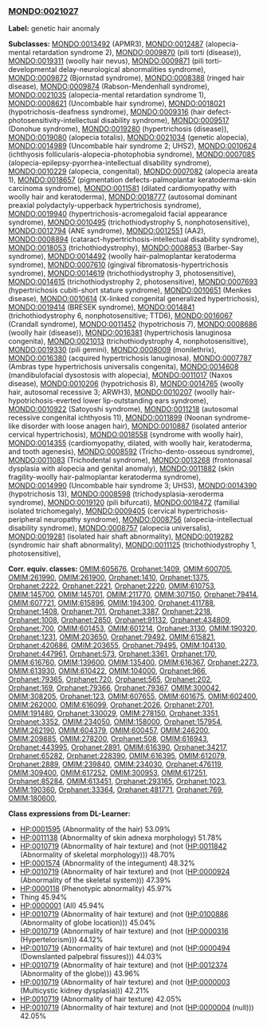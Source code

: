 
### [MONDO:0021027](http://purl.obolibrary.org/obo/MONDO_0021027)
**Label:** genetic hair anomaly

**Subclasses:** [MONDO:0013492](http://purl.obolibrary.org/obo/MONDO_0013492) (APMR3), [MONDO:0012487](http://purl.obolibrary.org/obo/MONDO_0012487) (alopecia-mental retardation syndrome 2), [MONDO:0009870](http://purl.obolibrary.org/obo/MONDO_0009870) (pili torti (disease)), [MONDO:0019311](http://purl.obolibrary.org/obo/MONDO_0019311) (woolly hair nevus), [MONDO:0009871](http://purl.obolibrary.org/obo/MONDO_0009871) (pili torti-developmental delay-neurological abnormalities syndrome), [MONDO:0009872](http://purl.obolibrary.org/obo/MONDO_0009872) (Bjornstad syndrome), [MONDO:0008388](http://purl.obolibrary.org/obo/MONDO_0008388) (ringed hair disease), [MONDO:0009874](http://purl.obolibrary.org/obo/MONDO_0009874) (Rabson-Mendenhall syndrome), [MONDO:0021035](http://purl.obolibrary.org/obo/MONDO_0021035) (alopecia-mental retardation syndrome 1), [MONDO:0008621](http://purl.obolibrary.org/obo/MONDO_0008621) (Uncombable hair syndrome), [MONDO:0018021](http://purl.obolibrary.org/obo/MONDO_0018021) (hypotrichosis-deafness syndrome), [MONDO:0009316](http://purl.obolibrary.org/obo/MONDO_0009316) (hair defect-photosensitivity-intellectual disability syndrome), [MONDO:0009517](http://purl.obolibrary.org/obo/MONDO_0009517) (Donohue syndrome), [MONDO:0019280](http://purl.obolibrary.org/obo/MONDO_0019280) (hypertrichosis (disease)), [MONDO:0019080](http://purl.obolibrary.org/obo/MONDO_0019080) (alopecia totalis), [MONDO:0021034](http://purl.obolibrary.org/obo/MONDO_0021034) (genetic alopecia), [MONDO:0014989](http://purl.obolibrary.org/obo/MONDO_0014989) (Uncombable hair syndrome 2; UHS2), [MONDO:0010624](http://purl.obolibrary.org/obo/MONDO_0010624) (ichthyosis follicularis-alopecia-photophobia syndrome), [MONDO:0007085](http://purl.obolibrary.org/obo/MONDO_0007085) (alopecia-epilepsy-pyorrhea-intellectual disability syndrome), [MONDO:0010229](http://purl.obolibrary.org/obo/MONDO_0010229) (alopecia, congenital), [MONDO:0007082](http://purl.obolibrary.org/obo/MONDO_0007082) (alopecia areata 1), [MONDO:0018657](http://purl.obolibrary.org/obo/MONDO_0018657) (pigmentation defects-palmoplantar keratoderma-skin carcinoma syndrome), [MONDO:0011581](http://purl.obolibrary.org/obo/MONDO_0011581) (dilated cardiomyopathy with woolly hair and keratoderma), [MONDO:0018777](http://purl.obolibrary.org/obo/MONDO_0018777) (autosomal dominant preaxial polydactyly-upperback hypertrichosis syndrome), [MONDO:0019940](http://purl.obolibrary.org/obo/MONDO_0019940) (hypertrichosis-acromegaloid facial appearance syndrome), [MONDO:0010495](http://purl.obolibrary.org/obo/MONDO_0010495) (trichothiodystrophy 5, nonphotosensitive), [MONDO:0012794](http://purl.obolibrary.org/obo/MONDO_0012794) (ANE syndrome), [MONDO:0012551](http://purl.obolibrary.org/obo/MONDO_0012551) (AA2), [MONDO:0008894](http://purl.obolibrary.org/obo/MONDO_0008894) (cataract-hypertrichosis-intellectual disability syndrome), [MONDO:0018053](http://purl.obolibrary.org/obo/MONDO_0018053) (trichothiodystrophy), [MONDO:0008853](http://purl.obolibrary.org/obo/MONDO_0008853) (Barber-Say syndrome), [MONDO:0014492](http://purl.obolibrary.org/obo/MONDO_0014492) (woolly hair-palmoplantar keratoderma syndrome), [MONDO:0007610](http://purl.obolibrary.org/obo/MONDO_0007610) (gingival fibromatosis-hypertrichosis syndrome), [MONDO:0014619](http://purl.obolibrary.org/obo/MONDO_0014619) (trichothiodystrophy 3, photosensitive), [MONDO:0014615](http://purl.obolibrary.org/obo/MONDO_0014615) (trichothiodystrophy 2, photosensitive), [MONDO:0007693](http://purl.obolibrary.org/obo/MONDO_0007693) (hypertrichosis cubiti-short stature syndrome), [MONDO:0010651](http://purl.obolibrary.org/obo/MONDO_0010651) (Menkes disease), [MONDO:0010614](http://purl.obolibrary.org/obo/MONDO_0010614) (X-linked congenital generalized hypertrichosis), [MONDO:0019414](http://purl.obolibrary.org/obo/MONDO_0019414) (BRESEK syndrome), [MONDO:0014841](http://purl.obolibrary.org/obo/MONDO_0014841) (trichothiodystrophy 6, nonphotosensitive; TTD6), [MONDO:0016067](http://purl.obolibrary.org/obo/MONDO_0016067) (Crandall syndrome), [MONDO:0011452](http://purl.obolibrary.org/obo/MONDO_0011452) (hypotrichosis 7), [MONDO:0008686](http://purl.obolibrary.org/obo/MONDO_0008686) (woolly hair (disease)), [MONDO:0016381](http://purl.obolibrary.org/obo/MONDO_0016381) (hypertrichosis lanuginosa congenita), [MONDO:0021013](http://purl.obolibrary.org/obo/MONDO_0021013) (trichothiodystrophy 4, nonphotosensitive), [MONDO:0019330](http://purl.obolibrary.org/obo/MONDO_0019330) (pili gemini), [MONDO:0008009](http://purl.obolibrary.org/obo/MONDO_0008009) (monilethrix), [MONDO:0016380](http://purl.obolibrary.org/obo/MONDO_0016380) (acquired hypertrichosis lanuginosa), [MONDO:0007787](http://purl.obolibrary.org/obo/MONDO_0007787) (Ambras type hypertrichosis universalis congenita), [MONDO:0014608](http://purl.obolibrary.org/obo/MONDO_0014608) (mandibulofacial dysostosis with alopecia), [MONDO:0011017](http://purl.obolibrary.org/obo/MONDO_0011017) (Naxos disease), [MONDO:0010206](http://purl.obolibrary.org/obo/MONDO_0010206) (hypotrichosis 8), [MONDO:0014765](http://purl.obolibrary.org/obo/MONDO_0014765) (woolly hair, autosomal recessive 3; ARWH3), [MONDO:0010207](http://purl.obolibrary.org/obo/MONDO_0010207) (woolly hair-hypotrichosis-everted lower lip-outstanding ears syndrome), [MONDO:0010922](http://purl.obolibrary.org/obo/MONDO_0010922) (Satoyoshi syndrome), [MONDO:0011218](http://purl.obolibrary.org/obo/MONDO_0011218) (autosomal recessive congenital ichthyosis 11), [MONDO:0011899](http://purl.obolibrary.org/obo/MONDO_0011899) (Noonan syndrome-like disorder with loose anagen hair), [MONDO:0010887](http://purl.obolibrary.org/obo/MONDO_0010887) (isolated anterior cervical hypertrichosis), [MONDO:0018558](http://purl.obolibrary.org/obo/MONDO_0018558) (syndrome with woolly hair), [MONDO:0014355](http://purl.obolibrary.org/obo/MONDO_0014355) (cardiomyopathy, dilated, with woolly hair, keratoderma, and tooth agenesis), [MONDO:0008592](http://purl.obolibrary.org/obo/MONDO_0008592) (Tricho-dento-osseous syndrome), [MONDO:0011083](http://purl.obolibrary.org/obo/MONDO_0011083) (Trichodental syndrome), [MONDO:0013268](http://purl.obolibrary.org/obo/MONDO_0013268) (frontonasal dysplasia with alopecia and genital anomaly), [MONDO:0011882](http://purl.obolibrary.org/obo/MONDO_0011882) (skin fragility-woolly hair-palmoplantar keratoderma syndrome), [MONDO:0014990](http://purl.obolibrary.org/obo/MONDO_0014990) (Uncombable hair syndrome 3; UHS3), [MONDO:0014390](http://purl.obolibrary.org/obo/MONDO_0014390) (hypotrichosis 13), [MONDO:0008598](http://purl.obolibrary.org/obo/MONDO_0008598) (trichodysplasia-xeroderma syndrome), [MONDO:0019120](http://purl.obolibrary.org/obo/MONDO_0019120) (pili bifurcati), [MONDO:0018472](http://purl.obolibrary.org/obo/MONDO_0018472) (familial isolated trichomegaly), [MONDO:0009405](http://purl.obolibrary.org/obo/MONDO_0009405) (cervical hypertrichosis-peripheral neuropathy syndrome), [MONDO:0008756](http://purl.obolibrary.org/obo/MONDO_0008756) (alopecia-intellectual disability syndrome), [MONDO:0008757](http://purl.obolibrary.org/obo/MONDO_0008757) (alopecia universalis), [MONDO:0019281](http://purl.obolibrary.org/obo/MONDO_0019281) (isolated hair shaft abnormality), [MONDO:0019282](http://purl.obolibrary.org/obo/MONDO_0019282) (syndromic hair shaft abnormality), [MONDO:0011125](http://purl.obolibrary.org/obo/MONDO_0011125) (trichothiodystrophy 1, photosensitive), 

**Corr. equiv. classes:** [OMIM:605676](http://purl.obolibrary.org/obo/OMIM_605676), [Orphanet:1409](http://www.orpha.net/ORDO/Orphanet_1409), [OMIM:600705](http://purl.obolibrary.org/obo/OMIM_600705), [OMIM:261990](http://purl.obolibrary.org/obo/OMIM_261990), [OMIM:261900](http://purl.obolibrary.org/obo/OMIM_261900), [Orphanet:1410](http://www.orpha.net/ORDO/Orphanet_1410), [Orphanet:1375](http://www.orpha.net/ORDO/Orphanet_1375), [Orphanet:2222](http://www.orpha.net/ORDO/Orphanet_2222), [Orphanet:2221](http://www.orpha.net/ORDO/Orphanet_2221), [Orphanet:2220](http://www.orpha.net/ORDO/Orphanet_2220), [OMIM:610753](http://purl.obolibrary.org/obo/OMIM_610753), [OMIM:145700](http://purl.obolibrary.org/obo/OMIM_145700), [OMIM:145701](http://purl.obolibrary.org/obo/OMIM_145701), [OMIM:211770](http://purl.obolibrary.org/obo/OMIM_211770), [OMIM:307150](http://purl.obolibrary.org/obo/OMIM_307150), [Orphanet:79414](http://www.orpha.net/ORDO/Orphanet_79414), [OMIM:607721](http://purl.obolibrary.org/obo/OMIM_607721), [OMIM:615896](http://purl.obolibrary.org/obo/OMIM_615896), [OMIM:194300](http://purl.obolibrary.org/obo/OMIM_194300), [Orphanet:411788](http://www.orpha.net/ORDO/Orphanet_411788), [Orphanet:1408](http://www.orpha.net/ORDO/Orphanet_1408), [Orphanet:701](http://www.orpha.net/ORDO/Orphanet_701), [Orphanet:3387](http://www.orpha.net/ORDO/Orphanet_3387), [Orphanet:2218](http://www.orpha.net/ORDO/Orphanet_2218), [Orphanet:1008](http://www.orpha.net/ORDO/Orphanet_1008), [Orphanet:2850](http://www.orpha.net/ORDO/Orphanet_2850), [Orphanet:91132](http://www.orpha.net/ORDO/Orphanet_91132), [Orphanet:434809](http://www.orpha.net/ORDO/Orphanet_434809), [Orphanet:700](http://www.orpha.net/ORDO/Orphanet_700), [OMIM:601453](http://purl.obolibrary.org/obo/OMIM_601453), [OMIM:601214](http://purl.obolibrary.org/obo/OMIM_601214), [Orphanet:3130](http://www.orpha.net/ORDO/Orphanet_3130), [OMIM:190320](http://purl.obolibrary.org/obo/OMIM_190320), [Orphanet:1231](http://www.orpha.net/ORDO/Orphanet_1231), [OMIM:203650](http://purl.obolibrary.org/obo/OMIM_203650), [Orphanet:79492](http://www.orpha.net/ORDO/Orphanet_79492), [OMIM:615821](http://purl.obolibrary.org/obo/OMIM_615821), [Orphanet:420686](http://www.orpha.net/ORDO/Orphanet_420686), [OMIM:203655](http://purl.obolibrary.org/obo/OMIM_203655), [Orphanet:79495](http://www.orpha.net/ORDO/Orphanet_79495), [OMIM:104130](http://purl.obolibrary.org/obo/OMIM_104130), [Orphanet:447961](http://www.orpha.net/ORDO/Orphanet_447961), [Orphanet:573](http://www.orpha.net/ORDO/Orphanet_573), [Orphanet:3361](http://www.orpha.net/ORDO/Orphanet_3361), [Orphanet:170](http://www.orpha.net/ORDO/Orphanet_170), [OMIM:616760](http://purl.obolibrary.org/obo/OMIM_616760), [OMIM:139600](http://purl.obolibrary.org/obo/OMIM_139600), [OMIM:135400](http://purl.obolibrary.org/obo/OMIM_135400), [OMIM:616367](http://purl.obolibrary.org/obo/OMIM_616367), [Orphanet:2273](http://www.orpha.net/ORDO/Orphanet_2273), [OMIM:613930](http://purl.obolibrary.org/obo/OMIM_613930), [OMIM:610422](http://purl.obolibrary.org/obo/OMIM_610422), [OMIM:104000](http://purl.obolibrary.org/obo/OMIM_104000), [Orphanet:966](http://www.orpha.net/ORDO/Orphanet_966), [Orphanet:79365](http://www.orpha.net/ORDO/Orphanet_79365), [Orphanet:720](http://www.orpha.net/ORDO/Orphanet_720), [Orphanet:565](http://www.orpha.net/ORDO/Orphanet_565), [Orphanet:202](http://www.orpha.net/ORDO/Orphanet_202), [Orphanet:169](http://www.orpha.net/ORDO/Orphanet_169), [Orphanet:79366](http://www.orpha.net/ORDO/Orphanet_79366), [Orphanet:79367](http://www.orpha.net/ORDO/Orphanet_79367), [OMIM:300042](http://purl.obolibrary.org/obo/OMIM_300042), [OMIM:308205](http://purl.obolibrary.org/obo/OMIM_308205), [Orphanet:123](http://www.orpha.net/ORDO/Orphanet_123), [OMIM:607655](http://purl.obolibrary.org/obo/OMIM_607655), [OMIM:601675](http://purl.obolibrary.org/obo/OMIM_601675), [OMIM:602400](http://purl.obolibrary.org/obo/OMIM_602400), [OMIM:262000](http://purl.obolibrary.org/obo/OMIM_262000), [OMIM:616099](http://purl.obolibrary.org/obo/OMIM_616099), [Orphanet:2026](http://www.orpha.net/ORDO/Orphanet_2026), [Orphanet:2701](http://www.orpha.net/ORDO/Orphanet_2701), [OMIM:191480](http://purl.obolibrary.org/obo/OMIM_191480), [Orphanet:330029](http://www.orpha.net/ORDO/Orphanet_330029), [OMIM:278150](http://purl.obolibrary.org/obo/OMIM_278150), [Orphanet:3351](http://www.orpha.net/ORDO/Orphanet_3351), [Orphanet:3352](http://www.orpha.net/ORDO/Orphanet_3352), [OMIM:234050](http://purl.obolibrary.org/obo/OMIM_234050), [OMIM:158000](http://purl.obolibrary.org/obo/OMIM_158000), [Orphanet:157954](http://www.orpha.net/ORDO/Orphanet_157954), [OMIM:262190](http://purl.obolibrary.org/obo/OMIM_262190), [OMIM:604379](http://purl.obolibrary.org/obo/OMIM_604379), [OMIM:600457](http://purl.obolibrary.org/obo/OMIM_600457), [OMIM:246200](http://purl.obolibrary.org/obo/OMIM_246200), [OMIM:209885](http://purl.obolibrary.org/obo/OMIM_209885), [OMIM:278200](http://purl.obolibrary.org/obo/OMIM_278200), [Orphanet:508](http://www.orpha.net/ORDO/Orphanet_508), [OMIM:616943](http://purl.obolibrary.org/obo/OMIM_616943), [Orphanet:443995](http://www.orpha.net/ORDO/Orphanet_443995), [Orphanet:2891](http://www.orpha.net/ORDO/Orphanet_2891), [OMIM:616390](http://purl.obolibrary.org/obo/OMIM_616390), [Orphanet:34217](http://www.orpha.net/ORDO/Orphanet_34217), [Orphanet:65282](http://www.orpha.net/ORDO/Orphanet_65282), [Orphanet:228390](http://www.orpha.net/ORDO/Orphanet_228390), [OMIM:616395](http://purl.obolibrary.org/obo/OMIM_616395), [OMIM:612079](http://purl.obolibrary.org/obo/OMIM_612079), [Orphanet:2889](http://www.orpha.net/ORDO/Orphanet_2889), [OMIM:239840](http://purl.obolibrary.org/obo/OMIM_239840), [OMIM:234030](http://purl.obolibrary.org/obo/OMIM_234030), [Orphanet:476119](http://www.orpha.net/ORDO/Orphanet_476119), [OMIM:309400](http://purl.obolibrary.org/obo/OMIM_309400), [OMIM:617252](http://purl.obolibrary.org/obo/OMIM_617252), [OMIM:300953](http://purl.obolibrary.org/obo/OMIM_300953), [OMIM:617251](http://purl.obolibrary.org/obo/OMIM_617251), [Orphanet:85284](http://www.orpha.net/ORDO/Orphanet_85284), [OMIM:613451](http://purl.obolibrary.org/obo/OMIM_613451), [Orphanet:293165](http://www.orpha.net/ORDO/Orphanet_293165), [Orphanet:1023](http://www.orpha.net/ORDO/Orphanet_1023), [OMIM:190360](http://purl.obolibrary.org/obo/OMIM_190360), [Orphanet:33364](http://www.orpha.net/ORDO/Orphanet_33364), [Orphanet:481771](http://www.orpha.net/ORDO/Orphanet_481771), [Orphanet:769](http://www.orpha.net/ORDO/Orphanet_769), [OMIM:180600](http://purl.obolibrary.org/obo/OMIM_180600), 

**Class expressions from DL-Learner:**

- [HP:0001595](http://purl.obolibrary.org/obo/HP_0001595) (Abnormality of the hair) 53.09%
- [HP:0011138](http://purl.obolibrary.org/obo/HP_0011138) (Abnormality of skin adnexa morphology) 51.78%
- [HP:0010719](http://purl.obolibrary.org/obo/HP_0010719) (Abnormality of hair texture) and (not ([HP:0011842](http://purl.obolibrary.org/obo/HP_0011842) (Abnormality of skeletal morphology))) 48.70%
- [HP:0001574](http://purl.obolibrary.org/obo/HP_0001574) (Abnormality of the integument) 48.32%
- [HP:0010719](http://purl.obolibrary.org/obo/HP_0010719) (Abnormality of hair texture) and (not ([HP:0000924](http://purl.obolibrary.org/obo/HP_0000924) (Abnormality of the skeletal system))) 47.39%
- [HP:0000118](http://purl.obolibrary.org/obo/HP_0000118) (Phenotypic abnormality) 45.97%
- Thing 45.94%
- [HP:0000001](http://purl.obolibrary.org/obo/HP_0000001) (All) 45.94%
- [HP:0010719](http://purl.obolibrary.org/obo/HP_0010719) (Abnormality of hair texture) and (not ([HP:0100886](http://purl.obolibrary.org/obo/HP_0100886) (Abnormality of globe location))) 45.04%
- [HP:0010719](http://purl.obolibrary.org/obo/HP_0010719) (Abnormality of hair texture) and (not ([HP:0000316](http://purl.obolibrary.org/obo/HP_0000316) (Hypertelorism))) 44.12%
- [HP:0010719](http://purl.obolibrary.org/obo/HP_0010719) (Abnormality of hair texture) and (not ([HP:0000494](http://purl.obolibrary.org/obo/HP_0000494) (Downslanted palpebral fissures))) 44.03%
- [HP:0010719](http://purl.obolibrary.org/obo/HP_0010719) (Abnormality of hair texture) and (not ([HP:0012374](http://purl.obolibrary.org/obo/HP_0012374) (Abnormality of the globe))) 43.96%
- [HP:0010719](http://purl.obolibrary.org/obo/HP_0010719) (Abnormality of hair texture) and (not ([HP:0000003](http://purl.obolibrary.org/obo/HP_0000003) (Multicystic kidney dysplasia))) 42.21%
- [HP:0010719](http://purl.obolibrary.org/obo/HP_0010719) (Abnormality of hair texture) 42.05%
- [HP:0010719](http://purl.obolibrary.org/obo/HP_0010719) (Abnormality of hair texture) and (not ([HP:0000004](http://purl.obolibrary.org/obo/HP_0000004) (null))) 42.05%


